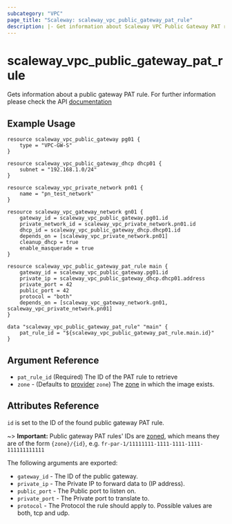 ```yaml
---
subcategory: "VPC"
page_title: "Scaleway: scaleway_vpc_public_gateway_pat_rule"
description: |- Get information about Scaleway VPC Public Gateway PAT rule.
---
```


# scaleway_vpc_public_gateway_pat_rule

Gets information about a public gateway PAT rule. For further information please check the
API [documentation](https://developers.scaleway.com/en/products/vpc-gw/api/v1/#get-8faeea)

## Example Usage

```hcl
resource scaleway_vpc_public_gateway pg01 {
	type = "VPC-GW-S"
}

resource scaleway_vpc_public_gateway_dhcp dhcp01 {
	subnet = "192.168.1.0/24"
}

resource scaleway_vpc_private_network pn01 {
	name = "pn_test_network"
}

resource scaleway_vpc_gateway_network gn01 {
	gateway_id = scaleway_vpc_public_gateway.pg01.id
	private_network_id = scaleway_vpc_private_network.pn01.id
	dhcp_id = scaleway_vpc_public_gateway_dhcp.dhcp01.id
	depends_on = [scaleway_vpc_private_network.pn01]
	cleanup_dhcp = true
	enable_masquerade = true
}

resource scaleway_vpc_public_gateway_pat_rule main {
	gateway_id = scaleway_vpc_public_gateway.pg01.id
	private_ip = scaleway_vpc_public_gateway_dhcp.dhcp01.address
	private_port = 42
	public_port = 42
	protocol = "both"
	depends_on = [scaleway_vpc_gateway_network.gn01, scaleway_vpc_private_network.pn01]
}

data "scaleway_vpc_public_gateway_pat_rule" "main" {
	pat_rule_id = "${scaleway_vpc_public_gateway_pat_rule.main.id}"
}
```

## Argument Reference

- `pat_rule_id`  (Required) The ID of the PAT rule to retrieve
- `zone` - (Defaults to [provider](../index.md#zone) `zone`) The [zone](../guides/regions_and_zones.md#zones) in which
  the image exists.

## Attributes Reference

`id` is set to the ID of the found public gateway PAT rule.

~> **Important:** Public gateway PAT rules' IDs are [zoned](../guides/regions_and_zones.md#resource-ids), which means they are of the form `{zone}/{id}`, e.g. `fr-par-1/11111111-1111-1111-1111-111111111111`

The following arguments are exported:

- `gateway_id` - The ID of the public gateway.
- `private_ip` - The Private IP to forward data to (IP address).
- `public_port` - The Public port to listen on.
- `private_port` - The Private port to translate to.
- `protocol` - The Protocol the rule should apply to. Possible values are both, tcp and udp.
